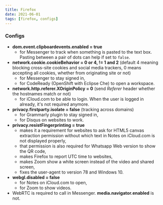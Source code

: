```yaml
---
title: Firefox
date: 2021-06-01
tags: [firefox, configs]
---
```


### Configs
- **dom.event.clipboardevents.enabled = true**
  - for Messenger to track when something is pasted to the text box. Pasting between a pair of dots can help if set to `false`.
- **network.cookie.cookieBehavior = 0 or 4, != 1 and 2** (default 4 meaning blocking cross-site cookies and social media trackers, 0 means accepting all cookies, whether from originating site or not)
  - for Messenger to stay signed in,
  - for CodeReady (OpenShift with Eclipse Che) to open a workspace.
- **network.http.referer.XOriginPolicy = 0** (send _Referer_ header whether the hostnames match or not)
  - for iCloud.com to be able to login. When the user is logged in already, it's not required anymore.
- **privacy.firstparty.isolate = false** (tracking across domains)
  - for Grammarly plugin to stay signed in,
  - for Disqus on websites to work.
- **privacy.resistFingerprinting = true**
  - makes it a requirement for websites to ask for HTML5 canvas extraction permission without which text in Notes on iCloud.com is not displayed properly,
  - that permission is also required for Whatsapp Web version to show the QR code,
  - makes Firefox to report UTC time to websites,
  - makes Zoom show a white screen instead of the video and shared screen,
  - fixes the user-agent to version 78 and Windows 10.
- **webgl.disabled = false**
  - for Notes on iCloud.com to open,
  - for Zoom to show videos.
- WebRTC is required to call in Messenger. **media.navigator.enabled** is not.

